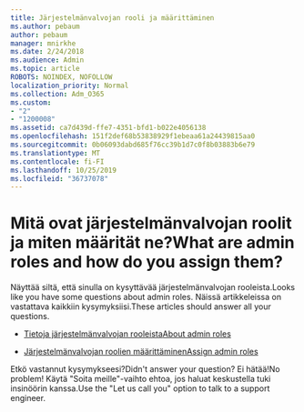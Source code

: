 ```yaml
---
title: Järjestelmänvalvojan rooli ja määrittäminen
ms.author: pebaum
author: pebaum
manager: mnirkhe
ms.date: 2/24/2018
ms.audience: Admin
ms.topic: article
ROBOTS: NOINDEX, NOFOLLOW
localization_priority: Normal
ms.collection: Adm_O365
ms.custom:
- "2"
- "1200008"
ms.assetid: ca7d439d-ffe7-4351-bfd1-b022e4056138
ms.openlocfilehash: 151f2def68b53838929f1ebeaa61a24439815aa0
ms.sourcegitcommit: 0b06093dabd685f76cc39b1d7c0f8b03883b6e79
ms.translationtype: MT
ms.contentlocale: fi-FI
ms.lasthandoff: 10/25/2019
ms.locfileid: "36737078"
---
```

# <a name="what-are-admin-roles-and-how-do-you-assign-them"></a><span data-ttu-id="79528-102">Mitä ovat järjestelmänvalvojan roolit ja miten määrität ne?</span><span class="sxs-lookup"><span data-stu-id="79528-102">What are admin roles and how do you assign them?</span></span>

<span data-ttu-id="79528-103">Näyttää siltä, että sinulla on kysyttävää järjestelmänvalvojan rooleista.</span><span class="sxs-lookup"><span data-stu-id="79528-103">Looks like you have some questions about admin roles.</span></span> <span data-ttu-id="79528-104">Näissä artikkeleissa on vastattava kaikkiin kysymyksiisi.</span><span class="sxs-lookup"><span data-stu-id="79528-104">These articles should answer all your questions.</span></span>
  
- [<span data-ttu-id="79528-105">Tietoja järjestelmänvalvojan rooleista</span><span class="sxs-lookup"><span data-stu-id="79528-105">About admin roles</span></span>](https://docs.microsoft.com/office365/admin/add-users/about-admin-roles)

- [<span data-ttu-id="79528-106">Järjestelmänvalvojan roolien määrittäminen</span><span class="sxs-lookup"><span data-stu-id="79528-106">Assign admin roles</span></span>](https://docs.microsoft.com/office365/admin/add-users/assign-admin-roles)

<span data-ttu-id="79528-107">Etkö vastannut kysymykseesi?</span><span class="sxs-lookup"><span data-stu-id="79528-107">Didn't answer your question?</span></span> <span data-ttu-id="79528-108">Ei hätää!</span><span class="sxs-lookup"><span data-stu-id="79528-108">No problem!</span></span> <span data-ttu-id="79528-109">Käytä "Soita meille"-vaihto ehtoa, jos haluat keskustella tuki insinöörin kanssa.</span><span class="sxs-lookup"><span data-stu-id="79528-109">Use the "Let us call you" option to talk to a support engineer.</span></span>
  
